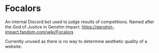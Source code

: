 # Focalors
An internal Discord bot used to judge results of competitions. Named after the God of Justice in Genshin Impact. https://genshin-impact.fandom.com/wiki/Focalors

Currently unused as there is no way to determine aesthetic quality of a website.